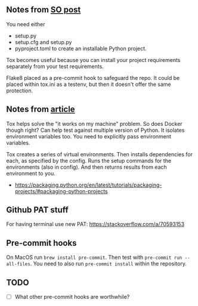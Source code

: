 ## Notes from [SO post](https://stackoverflow.com/a/67103294)
You need either
* setup.py
* setup.cfg and setup.py
* pyproject.toml
to create an installable Python project.

Tox becomes useful because you can install your project requirements separately from 
your test requirements.

Flake8 placed as a pre-commit hook to safeguard the repo. It could be placed within 
tox.ini as a testenv, but then it doesn't offer the same protection.

## Notes from [article](https://christophergs.com/python/2020/04/12/python-tox-why-use-it-and-tutorial/)
Tox helps solve the "it works on my machine" problem. So does Docker though right?
Can help test against multiple version of Python. It isolates environment variables too.
You need to explicitly pass environment variables.

Tox creates a series of virtual environments. Then installs dependencies for each, as 
specified by the config. Runs the setup commands for the environments (also in config).
And then returns results from each environment to you.

* https://packaging.python.org/en/latest/tutorials/packaging-projects/#packaging-python-projects

## Github PAT stuff

For having terminal use new PAT: https://stackoverflow.com/a/70593153

## Pre-commit hooks

On MacOS run `brew install pre-commit`. Then test with `pre-commit run --all-files`.
You need to also run `pre-commit install` within the repository.


## TODO
- [ ] What other pre-commit hooks are worthwhile?